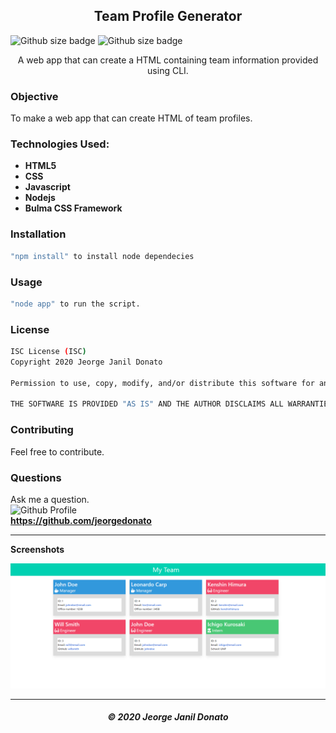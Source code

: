 <h2 align="center">Team Profile Generator</h2>

![Github size badge](https://img.shields.io/github/repo-size/jeorgedonato/team-profile-generator) ![Github size badge](https://img.shields.io/github/languages/top/jeorgedonato/team-profile-generator)

<p align="center">A web app that can create a HTML containing team information provided using CLI.</p>

### Objective 
To make a web app that can create HTML of team profiles.

### Technologies Used:

- **HTML5**
- **CSS**
- **Javascript**
- **Nodejs**
- **Bulma CSS Framework**

### Installation

``` sh
"npm install" to install node dependecies
```

### Usage

``` sh
"node app" to run the script.
```

### License
```sh
ISC License (ISC)
Copyright 2020 Jeorge Janil Donato

Permission to use, copy, modify, and/or distribute this software for any purpose with or without fee is hereby granted, provided that the above copyright notice and this permission notice appear in all copies.

THE SOFTWARE IS PROVIDED "AS IS" AND THE AUTHOR DISCLAIMS ALL WARRANTIES WITH REGARD TO THIS SOFTWARE INCLUDING ALL IMPLIED WARRANTIES OF MERCHANTABILITY AND FITNESS. IN NO EVENT SHALL THE AUTHOR BE LIABLE FOR ANY SPECIAL, DIRECT, INDIRECT, OR CONSEQUENTIAL DAMAGES OR ANY DAMAGES WHATSOEVER RESULTING FROM LOSS OF USE, DATA OR PROFITS, WHETHER IN AN ACTION OF CONTRACT, NEGLIGENCE OR OTHER TORTIOUS ACTION, ARISING OUT OF OR IN CONNECTION WITH THE USE OR PERFORMANCE OF THIS SOFTWARE.
```

### Contributing
Feel free to contribute.

### Questions
Ask me a question. </br>
![Github Profile](https://github.com/jeorgedonato.png?size=150) </br>
**https://github.com/jeorgedonato**

---



**Screenshots**

![Home Screenshot](/assets/output-screenshot.png)

---

<h5 align="center">© 2020 Jeorge Janil Donato</h5>
